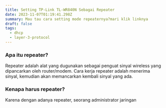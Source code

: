 ```yaml
---
title: Setting TP-Link TL-WR840N Sebagai Repeater
date: 2023-11-07T01:19:41.298Z
summary: Mau tau cara setting mode repeaternya?mari klik linknya
draft: false
tags:
  - dhcp
  - layer-3-protocol
---
```

### Apa itu repeater?

Repeater adalah alat yang dugunakan sebagai penguat sinyal wireless yang dipancarkan oleh router/modem. Cara kerja repeater adalah menerima sinyal, kemudian akan memancarkan kembali sinyal yang ada.

### Kenapa harus repeater?

Karena dengan adanya repeater, seorang administrator jaringan